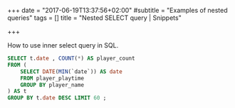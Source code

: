 +++
date = "2017-06-19T13:37:56+02:00"
#subtitle = "Examples of nested queries"
tags = []
title = "Nested SELECT query | Snippets"

+++

How to use inner select query in SQL.

```sql
SELECT t.date , COUNT(*) AS player_count
FROM (
    SELECT DATE(MIN(`date`)) AS date
    FROM player_playtime
    GROUP BY player_name
) AS t
GROUP BY t.date DESC LIMIT 60 ;
```
